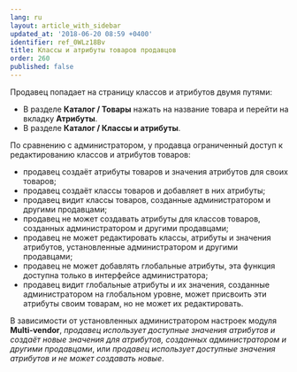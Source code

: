 ```yaml
---
lang: ru
layout: article_with_sidebar
updated_at: '2018-06-20 08:59 +0400'
identifier: ref_0WLz18Bv
title: Классы и атрибуты товаров продавцов
order: 260
published: false
---
```

Продавец попадает на страницу классов и атрибутов двумя путями:

- В разделе **Каталог / Товары** нажать на название товара и перейти на вкладку **Атрибуты**.
- В разделе **Каталог / Классы и атрибуты**.

По сравнению с администратором, у продавца ограниченный доступ к редактированию классов и атрибутов товаров:

*   продавец создаёт атрибуты товаров и значения атрибутов для своих товаров;
*   продавец создаёт классы товаров и добавляет в них атрибуты;
*   продавец видит классы товаров, созданные администратором и другими продавцами;
*   продавец не может создавать атрибуты для классов товаров, созданных администратором и другими продавцами; 
*   продавец не может редактировать классы, атрибуты и значения атрибутов, установленные администратором и другими продавцами;
*   продавец не может добавлять глобальные атрибуты, эта функция доступна только в интерфейсе администратора;
*   продавец видит глобальные атрибуты и их значения, созданные администратором на глобальном уровне, может присвоить эти атрибуты своим товарам, но не может их редактировать.
  

В зависимости от установленных администратором настроек модуля **Multi-vendor**, _продавец использует доступные значения атрибутов и создаёт новые значения для атрибутов, созданных администратором и другими продавцами_, или _продавец использует доступные значения атрибутов и не может создавать новые_.

